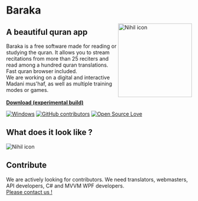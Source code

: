 # Baraka
<img src="https://i.imgur.com/XXR0l4o.png" alt="Nihil icon" align=right width=200px />

## A beautiful quran app
Baraka is a free software made for reading or studying the quran. It allows you to stream recitations from more than 25 reciters and read among a hundred quran translations. Fast quran browser included.<br>
We are working on a digital and interactive Madani mus'haf, as well as multiple training modes or games.<br><br>
[**Download (experimental build)**](https://github.com/Jomtek/Baraka/releases/tag/test)<br>

[![Windows](https://badgen.net/badge/icon/windows?icon=windows&label)]()
[![GitHub contributors](https://img.shields.io/github/contributors/Jomtek/Baraka.svg)](https://github.com/Jomtek/Baraka/graphs/contributors/)
[![Open Source Love](https://badges.frapsoft.com/os/v3/open-source.png?v=103)](https://github.com/ellerbrock/open-source-badges/)

## What does it look like ?

![Nihil icon](https://i.imgur.com/QF84R4l.png)

## Contribute
We are actively looking for contributors. We need translators, webmasters, API developers, C# and MVVM WPF developers.<br>
<a href="mailto: baraka.support@protonmail.com">Please contact us !</a>
